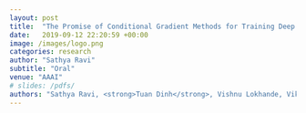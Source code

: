 ```yaml
---
layout: post
title:  "The Promise of Conditional Gradient Methods for Training Deep Models"
date:   2019-09-12 22:20:59 +00:00
image: /images/logo.png
categories: research
author: "Sathya Ravi"
subtitle: "Oral"
venue: "AAAI"
# slides: /pdfs/
authors: "Sathya Ravi, <strong>Tuan Dinh</strong>, Vishnu Lokhande, Vikas Singh"
---
```

<!-- [Presented Slides](){:target="_blank"} -->

